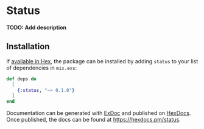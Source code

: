 # Status

**TODO: Add description**

## Installation

If [available in Hex](https://hex.pm/docs/publish), the package can be installed
by adding `status` to your list of dependencies in `mix.exs`:

```elixir
def deps do
  [
    {:status, "~> 0.1.0"}
  ]
end
```

Documentation can be generated with [ExDoc](https://github.com/elixir-lang/ex_doc)
and published on [HexDocs](https://hexdocs.pm). Once published, the docs can
be found at <https://hexdocs.pm/status>.

